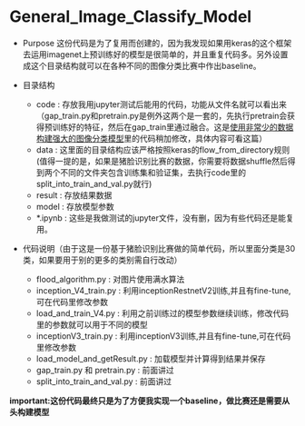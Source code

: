# General_Image_Classify_Model

* Purpose
  这份代码是为了复用而创建的，因为我发现如果用keras的这个框架去运用imagenet上预训练好的模型是很简单的，并且重复代码多。另外设置成这个目录结构就可以在各种不同的图像分类比赛中作出baseline。
  
* 目录结构
  * code : 存放我用jupyter测试后能用的代码，功能从文件名就可以看出来（gap_train.py和pretrain.py是例外这两个是一套的，先执行pretrain会获得预训练好的特征，然后在gap_train里通过融合。这是[使用非常少的数据构建强大的图像分类模型](https://github.com/ictar/python-doc/blob/master/Machine%20Learning/%E4%BD%BF%E7%94%A8%E9%9D%9E%E5%B8%B8%E5%B0%91%E7%9A%84%E6%95%B0%E6%8D%AE%E6%9E%84%E5%BB%BA%E5%BC%BA%E5%A4%A7%E7%9A%84%E5%9B%BE%E5%83%8F%E5%88%86%E7%B1%BB%E6%A8%A1%E5%9E%8B.md)里的代码稍加修改，具体内容可看这篇）
  * data : 这里面的目录结构应该严格按照keras的flow_from_directory规则(值得一提的是，如果是猪脸识别比赛的数据，你需要将数据shuffle然后得到两个不同的文件夹包含训练集和验证集，去执行code里的split_into_train_and_val.py就行)
  * result : 存放结果数据
  * model : 存放模型参数
  * *.ipynb : 这些是我做测试的jupyter文件，没有删，因为有些代码还是能复用。
  
* 代码说明（由于这是一份基于猪脸识别比赛做的简单代码，所以里面分类是30类，如果要用于别的更多的类别需自行改动）
  * flood_algorithm.py : 对图片使用满水算法
  * inception_V4_train.py : 利用inceptionRestnetV2训练,并且有fine-tune,可在代码里修改参数
  * load_and_train_V4.py : 利用之前训练过的模型参数继续训练，修改代码里的参数就可以用于不同的模型
  * inceptionV3_train.py : 利用inceptionV3训练,并且有fine-tune,可在代码里修改参数
  * load_model_and_getResult.py : 加载模型并计算得到结果并保存
  * gap_train.py 和 pretrain.py : 前面讲过
  * split_into_train_and_val.py : 前面讲过
  
  
  
**important:这份代码最终只是为了方便我实现一个baseline，做比赛还是需要从头构建模型**

